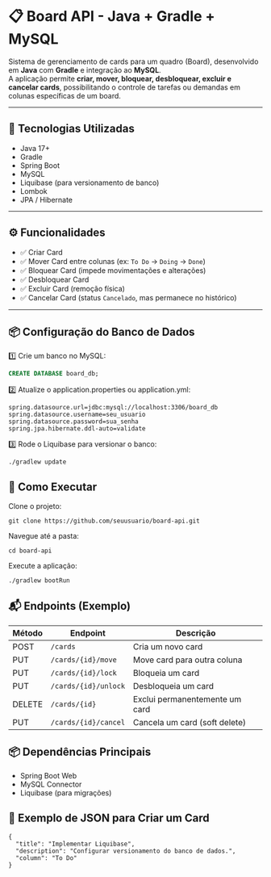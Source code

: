 # 📋 Board API - Java + Gradle + MySQL

Sistema de gerenciamento de cards para um quadro (Board), desenvolvido em **Java** com **Gradle** e integração ao **MySQL**.  
A aplicação permite **criar, mover, bloquear, desbloquear, excluir e cancelar cards**, possibilitando o controle de tarefas ou demandas em colunas específicas de um board.

---

## 📌 Tecnologias Utilizadas

- Java 17+
- Gradle
- Spring Boot
- MySQL
- Liquibase (para versionamento de banco)
- Lombok
- JPA / Hibernate

---

## ⚙️ Funcionalidades

- ✅ Criar Card
- ✅ Mover Card entre colunas (ex: `To Do` → `Doing` → `Done`)
- ✅ Bloquear Card (impede movimentações e alterações)
- ✅ Desbloquear Card
- ✅ Excluir Card (remoção física)
- ✅ Cancelar Card (status `Cancelado`, mas permanece no histórico)

---

## 📦 Configuração do Banco de Dados

1️⃣ Crie um banco no MySQL:
```sql
CREATE DATABASE board_db;
```
2️⃣ Atualize o application.properties ou application.yml:
```
spring.datasource.url=jdbc:mysql://localhost:3306/board_db
spring.datasource.username=seu_usuario
spring.datasource.password=sua_senha
spring.jpa.hibernate.ddl-auto=validate
```
3️⃣ Rode o Liquibase para versionar o banco:
```
./gradlew update
```
## 🚀 Como Executar
Clone o projeto:
```
git clone https://github.com/seuusuario/board-api.git
```
Navegue até a pasta:
```
cd board-api
```
Execute a aplicação:
```
./gradlew bootRun
```
## 📬 Endpoints (Exemplo)

| Método | Endpoint               | Descrição                          |
|--------|------------------------|-----------------------------------|
| POST   | `/cards`               | Cria um novo card                 |
| PUT    | `/cards/{id}/move`     | Move card para outra coluna       |
| PUT    | `/cards/{id}/lock`     | Bloqueia um card                  |
| PUT    | `/cards/{id}/unlock`   | Desbloqueia um card               |
| DELETE | `/cards/{id}`          | Exclui permanentemente um card    |
| PUT    | `/cards/{id}/cancel`   | Cancela um card (soft delete)     |

## 📦 Dependências Principais
- Spring Boot Web
- MySQL Connector
- Liquibase (para migrações)

## 🎨 Exemplo de JSON para Criar um Card
```
{
  "title": "Implementar Liquibase",
  "description": "Configurar versionamento do banco de dados.",
  "column": "To Do"
}
```
